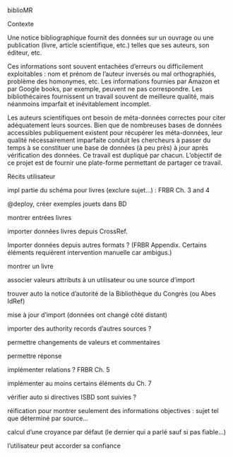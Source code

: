 biblioMR

Contexte

Une notice bibliographique fournit des données sur un ouvrage ou une publication (livre, article scientifique, etc.) telles que ses auteurs, son éditeur, etc.

Ces informations sont souvent entachées d’erreurs ou difficilement exploitables : nom et prénom de l’auteur inversés ou mal orthographiés, problème des homonymes, etc. Les informations fournies par Amazon et par Google books, par exemple, peuvent ne pas correspondre. Les bibliothécaires fournissent un travail souvent de meilleure qualité, mais néanmoins imparfait et inévitablement incomplet.

Les auteurs scientifiques ont besoin de méta-données correctes pour citer adéquatement leurs sources. Bien que de nombreuses bases de données accessibles publiquement existent pour récupérer les méta-données, leur qualité nécessairement imparfaite conduit les chercheurs à passer du temps à se constituer une base de données (à peu près) à jour après vérification des données. Ce travail est dupliqué par chacun. L’objectif de ce projet est de fournir une plate-forme permettant de partager ce travail.

Récits utilisateur

impl partie du schéma pour livres (exclure sujet…) : FRBR Ch. 3 and 4

@deploy, créer exemples jouets dans BD

montrer entrées livres

importer données livres depuis CrossRef.

Importer données depuis autres formats ? (FRBR Appendix. Certains éléments requièrent intervention manuelle car ambigus.)

montrer un livre

associer valeurs attributs à un utilisateur ou une source d’import

trouver auto la notice d’autorité de la Bibliothèque du Congrès (ou Abes IdRef)

mise à jour d’import (données ont changé côté distant)

importer des authority records d’autres sources ?

permettre changements de valeurs et commentaires

permettre réponse

implémenter relations ? FRBR Ch. 5

implémenter au moins certains éléments du Ch. 7

vérifier auto si directives ISBD sont suivies ?

réification pour montrer seulement des informations objectives : sujet tel que déterminé par source…

calcul d’une croyance par défaut (le dernier qui a parlé sauf si pas fiable…)

l’utilisateur peut accorder sa confiance